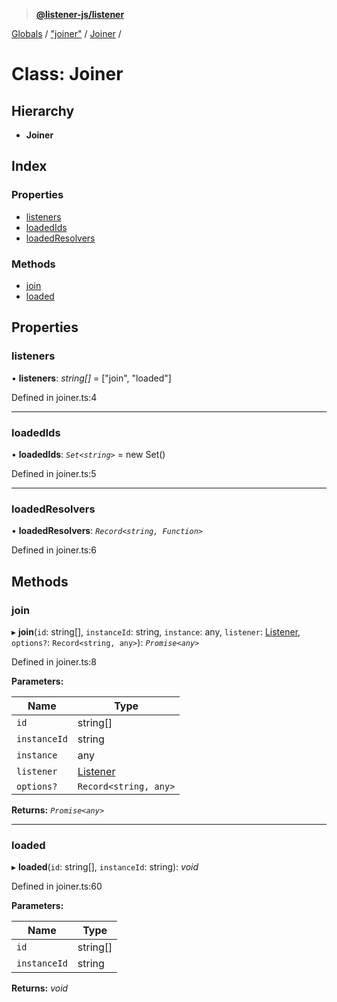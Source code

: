 > **[@listener-js/listener](../README.md)**

[Globals](../globals.md) / ["joiner"](../modules/_joiner_.md) / [Joiner](_joiner_.joiner.md) /

# Class: Joiner

## Hierarchy

* **Joiner**

## Index

### Properties

* [listeners](_joiner_.joiner.md#listeners)
* [loadedIds](_joiner_.joiner.md#loadedids)
* [loadedResolvers](_joiner_.joiner.md#loadedresolvers)

### Methods

* [join](_joiner_.joiner.md#join)
* [loaded](_joiner_.joiner.md#loaded)

## Properties

###  listeners

• **listeners**: *string[]* =  ["join", "loaded"]

Defined in joiner.ts:4

___

###  loadedIds

• **loadedIds**: *`Set<string>`* =  new Set()

Defined in joiner.ts:5

___

###  loadedResolvers

• **loadedResolvers**: *`Record<string, Function>`*

Defined in joiner.ts:6

## Methods

###  join

▸ **join**(`id`: string[], `instanceId`: string, `instance`: any, `listener`: [Listener](_index_.listener.md), `options?`: `Record<string, any>`): *`Promise<any>`*

Defined in joiner.ts:8

**Parameters:**

Name | Type |
------ | ------ |
`id` | string[] |
`instanceId` | string |
`instance` | any |
`listener` | [Listener](_index_.listener.md) |
`options?` | `Record<string, any>` |

**Returns:** *`Promise<any>`*

___

###  loaded

▸ **loaded**(`id`: string[], `instanceId`: string): *void*

Defined in joiner.ts:60

**Parameters:**

Name | Type |
------ | ------ |
`id` | string[] |
`instanceId` | string |

**Returns:** *void*